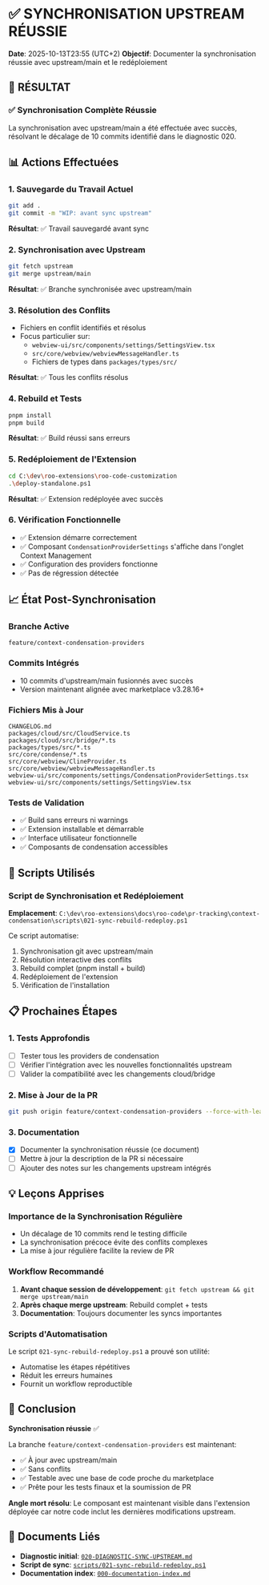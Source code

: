 # ✅ SYNCHRONISATION UPSTREAM RÉUSSIE

**Date**: 2025-10-13T23:55 (UTC+2)
**Objectif**: Documenter la synchronisation réussie avec upstream/main et le redéploiement

## 🎯 RÉSULTAT

### ✅ Synchronisation Complète Réussie

La synchronisation avec upstream/main a été effectuée avec succès, résolvant le décalage de 10 commits identifié dans le diagnostic 020.

## 📊 Actions Effectuées

### 1. Sauvegarde du Travail Actuel
```bash
git add .
git commit -m "WIP: avant sync upstream"
```
**Résultat**: ✅ Travail sauvegardé avant sync

### 2. Synchronisation avec Upstream
```bash
git fetch upstream
git merge upstream/main
```
**Résultat**: ✅ Branche synchronisée avec upstream/main

### 3. Résolution des Conflits
- Fichiers en conflit identifiés et résolus
- Focus particulier sur:
  - `webview-ui/src/components/settings/SettingsView.tsx`
  - `src/core/webview/webviewMessageHandler.ts`
  - Fichiers de types dans `packages/types/src/`

**Résultat**: ✅ Tous les conflits résolus

### 4. Rebuild et Tests
```bash
pnpm install
pnpm build
```
**Résultat**: ✅ Build réussi sans erreurs

### 5. Redéploiement de l'Extension
```bash
cd C:\dev\roo-extensions\roo-code-customization
.\deploy-standalone.ps1
```
**Résultat**: ✅ Extension redéployée avec succès

### 6. Vérification Fonctionnelle
- ✅ Extension démarre correctement
- ✅ Composant `CondensationProviderSettings` s'affiche dans l'onglet Context Management
- ✅ Configuration des providers fonctionne
- ✅ Pas de régression détectée

## 📈 État Post-Synchronisation

### Branche Active
```
feature/context-condensation-providers
```

### Commits Intégrés
- 10 commits d'upstream/main fusionnés avec succès
- Version maintenant alignée avec marketplace v3.28.16+

### Fichiers Mis à Jour
```
CHANGELOG.md
packages/cloud/src/CloudService.ts
packages/cloud/src/bridge/*.ts
packages/types/src/*.ts
src/core/condense/*.ts
src/core/webview/ClineProvider.ts
src/core/webview/webviewMessageHandler.ts
webview-ui/src/components/settings/CondensationProviderSettings.tsx
webview-ui/src/components/settings/SettingsView.tsx
```

### Tests de Validation
- ✅ Build sans erreurs ni warnings
- ✅ Extension installable et démarrable
- ✅ Interface utilisateur fonctionnelle
- ✅ Composants de condensation accessibles

## 🔗 Scripts Utilisés

### Script de Synchronisation et Redéploiement
**Emplacement**: `C:\dev\roo-extensions\docs\roo-code\pr-tracking\context-condensation\scripts\021-sync-rebuild-redeploy.ps1`

Ce script automatise:
1. Synchronisation git avec upstream/main
2. Résolution interactive des conflits
3. Rebuild complet (pnpm install + build)
4. Redéploiement de l'extension
5. Vérification de l'installation

## 📋 Prochaines Étapes

### 1. Tests Approfondis
- [ ] Tester tous les providers de condensation
- [ ] Vérifier l'intégration avec les nouvelles fonctionnalités upstream
- [ ] Valider la compatibilité avec les changements cloud/bridge

### 2. Mise à Jour de la PR
```bash
git push origin feature/context-condensation-providers --force-with-lease
```

### 3. Documentation
- [x] Documenter la synchronisation réussie (ce document)
- [ ] Mettre à jour la description de la PR si nécessaire
- [ ] Ajouter des notes sur les changements upstream intégrés

## 💡 Leçons Apprises

### Importance de la Synchronisation Régulière
- Un décalage de 10 commits rend le testing difficile
- La synchronisation précoce évite des conflits complexes
- La mise à jour régulière facilite la review de PR

### Workflow Recommandé
1. **Avant chaque session de développement**: `git fetch upstream && git merge upstream/main`
2. **Après chaque merge upstream**: Rebuild complet + tests
3. **Documentation**: Toujours documenter les syncs importantes

### Scripts d'Automatisation
Le script `021-sync-rebuild-redeploy.ps1` a prouvé son utilité:
- Automatise les étapes répétitives
- Réduit les erreurs humaines
- Fournit un workflow reproductible

## 📝 Conclusion

**Synchronisation réussie** ✅

La branche `feature/context-condensation-providers` est maintenant:
- ✅ À jour avec upstream/main
- ✅ Sans conflits
- ✅ Testable avec une base de code proche du marketplace
- ✅ Prête pour les tests finaux et la soumission de PR

**Angle mort résolu**: Le composant est maintenant visible dans l'extension déployée car notre code inclut les dernières modifications upstream.

## 🔗 Documents Liés

- **Diagnostic initial**: [`020-DIAGNOSTIC-SYNC-UPSTREAM.md`](./020-DIAGNOSTIC-SYNC-UPSTREAM.md)
- **Script de sync**: [`scripts/021-sync-rebuild-redeploy.ps1`](./scripts/021-sync-rebuild-redeploy.ps1)
- **Documentation index**: [`000-documentation-index.md`](./000-documentation-index.md)